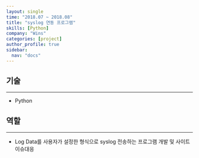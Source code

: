 ```yaml
---
layout: single
time: "2018.07 ~ 2018.08"
title: "syslog 연동 프로그램"
skills: [Python]
company: "Wins"
categories: [project]
author_profile: true
sidebar:
  nav: "docs"
---
```


## 기술
---

* Python

## 역할
---

* Log Data를 사용자가 설정한 형식으로 syslog 전송하는 프로그램 개발 및 사이트 이슈대응